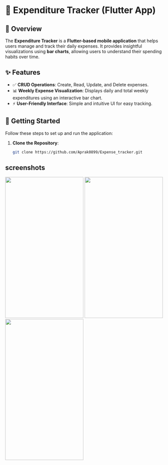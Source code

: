 # 💸 Expenditure Tracker (Flutter App)

## 📱 Overview
The **Expenditure Tracker** is a **Flutter-based mobile application** that helps users manage and track their daily expenses. It provides insightful visualizations using **bar charts**, allowing users to understand their spending habits over time.

## ✨ Features
- ✅ **CRUD Operations**: Create, Read, Update, and Delete expenses.
- 📊 **Weekly Expense Visualization**: Displays daily and total weekly expenditures using an interactive bar chart.
- ⚡ **User-Friendly Interface**: Simple and intuitive UI for easy tracking.

## 🚀 Getting Started
Follow these steps to set up and run the application:

1. **Clone the Repository**:
   ```bash
   git clone https://github.com/Aprak0899/Expense_tracker.git

## screenshots
<span>
<img src = "https://user-images.githubusercontent.com/52049053/179257555-32c42280-cc91-49f1-b164-0cf5b256f76a.jpeg" width="250" height="450"  />
<img src = "https://user-images.githubusercontent.com/52049053/179257564-10f96e71-3d5c-4def-9f50-77695f26f9d9.jpeg" width="250" height="450"  />
<img src = "https://user-images.githubusercontent.com/52049053/179257569-727c712f-7b07-40d8-8ba2-2b62d588aded.jpeg" width="250" height="450"  />
</span>

